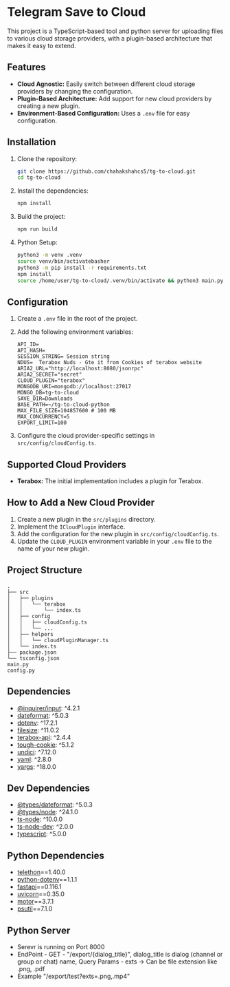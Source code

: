 # Telegram Save to Cloud

This project is a TypeScript-based tool and python server for uploading files to various cloud storage providers, with a plugin-based architecture that makes it easy to extend.

## Features

-   **Cloud Agnostic:** Easily switch between different cloud storage providers by changing the configuration.
-   **Plugin-Based Architecture:** Add support for new cloud providers by creating a new plugin.
-   **Environment-Based Configuration:** Uses a `.env` file for easy configuration.

## Installation

1.  Clone the repository:
    ```bash
    git clone https://github.com/chahakshahcs5/tg-to-cloud.git
    cd tg-to-cloud
    ```
2.  Install the dependencies:
    ```bash
    npm install
    ```
3.  Build the project:
    ```bash
    npm run build
    ```
4. Python Setup:
    ```bash
    python3 -m venv .venv
    source venv/bin/activatebasher 
    python3 -m pip install -r requirements.txt
    npm install
    source /home/user/tg-to-cloud/.venv/bin/activate && python3 main.py
    ```

## Configuration

1.  Create a `.env` file in the root of the project.
2.  Add the following environment variables:

    ```env
    API_ID=
    API_HASH=
    SESSION_STRING= Session string 
    NDUS=  Terabox Nuds - Gte it from Cookies of terabox website
    ARIA2_URL="http://localhost:8080/jsonrpc"
    ARIA2_SECRET="secret"
    CLOUD_PLUGIN="terabox"
    MONGODB_URI=mongodb://localhost:27017
    MONGO_DB=tg-to-cloud
    SAVE_DIR=Downloads
    BASE_PATH=~/tg-to-cloud-python
    MAX_FILE_SIZE=104857600 # 100 MB
    MAX_CONCURRENCY=5
    EXPORT_LIMIT=100
    ```

3.  Configure the cloud provider-specific settings in `src/config/cloudConfig.ts`.

## Supported Cloud Providers

-   **Terabox:** The initial implementation includes a plugin for Terabox.

## How to Add a New Cloud Provider

1.  Create a new plugin in the `src/plugins` directory.
2.  Implement the `ICloudPlugin` interface.
3.  Add the configuration for the new plugin in `src/config/cloudConfig.ts`.
4.  Update the `CLOUD_PLUGIN` environment variable in your `.env` file to the name of your new plugin.

## Project Structure

```
.
├── src
│   ├── plugins
│   │   └── terabox
│   │       └── index.ts
│   ├── config
│   │   ├── cloudConfig.ts
│   │   └── ...
│   ├── helpers
│   │   └── cloudPluginManager.ts
│   └── index.ts
├── package.json
└── tsconfig.json
main.py
config.py
```

## Dependencies

-   [@inquirer/input](https://www.npmjs.com/package/@inquirer/input): ^4.2.1
-   [dateformat](https://www.npmjs.com/package/dateformat): ^5.0.3
-   [dotenv](https://www.npmjs.com/package/dotenv): ^17.2.1
-   [filesize](https://www.npmjs.com/package/filesize): ^11.0.2
-   [terabox-api](https://www.npmjs.com/package/terabox-api): ^2.4.4
-   [tough-cookie](https://www.npmjs.com/package/tough-cookie): ^5.1.2
-   [undici](https://www.npmjs.com/package/undici): ^7.12.0
-   [yaml](https://www.npmjs.com/package/yaml): ^2.8.0
-   [yargs](https://www.npmjs.com/package/yargs): ^18.0.0

## Dev Dependencies

-   [@types/dateformat](https://www.npmjs.com/package/@types/dateformat): ^5.0.3
-   [@types/node](https://www.npmjs.com/package/@types/node): ^24.1.0
-   [ts-node](https://www.npmjs.com/package/ts-node): ^10.0.0
-   [ts-node-dev](https://www.npmjs.com/package/ts-node-dev): ^2.0.0
-   [typescript](https://www.npmjs.com/package/typescript): ^5.0.0

## Python Dependencies

-   [telethon](https://pypi.org/project/Telethon/)==1.40.0
-   [python-dotenv](https://pypi.org/project/python-dotenv/)==1.1.1
-   [fastapi](https://pypi.org/project/fastapi/)==0.116.1
-   [uvicorn](https://pypi.org/project/uvicorn/)==0.35.0
-   [motor](https://pypi.org/project/motor/)==3.7.1
-   [psutil](https://pypi.org/project/psutil/)==7.1.0

## Python Server

-   Serevr is running on Port 8000
-   EndPoint - GET - "/export/{dialog_title}", dialog_title is dialog (channel or group or chat) name, Query Params - exts -> Can be file extension like .png, .pdf 
-   Example "/export/test?exts=.png,.mp4"

